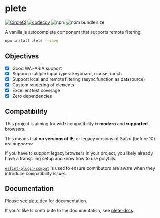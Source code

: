 # plete

[![CircleCI](https://circleci.com/gh/mroderick/plete.svg?style=svg)](https://circleci.com/gh/mroderick/plete) [![codecov](https://codecov.io/gh/mroderick/plete/branch/master/graph/badge.svg?token=NrW3z56wP9)](https://codecov.io/gh/mroderick/plete) ![npm](https://img.shields.io/npm/v/plete) ![npm bundle size](https://img.shields.io/bundlephobia/minzip/plete)

A vanilla js autocomplete component that supports remote filtering.

```sh
npm install plete --save
```

## Objectives

- [x] Good WAI-ARIA support
- [x] Support multiple input types: keyboard, mouse, touch
- [x] Support local and remote filtering (async function as datasource)
- [x] Custom rendering of elements
- [x] Excellent test coverage
- [x] Zero dependencies

## Compatibility

This project is aiming for wide compatibility in **modern** and **supported** browsers.

This means that **no versions of IE**, or legacy versions of Safari (before 10) are supported.

If you have to support legacy browsers in your project, you likely already have a transpiling setup and know how to use polyfills.

[`eslint-plugin-compat`][compat] is used to ensure contributors are aware when they introduce compatibility issues.

[compat]: https://github.com/amilajack/eslint-plugin-compat

## Documentation

Please see [plete.dev](https://plete.dev) for documentation.

If you'd like to contribute to the documentation, see [plete-docs](https://github.com/mroderick/plete-docs).
